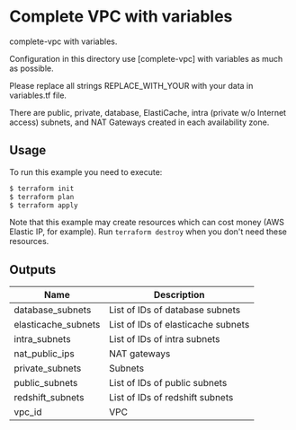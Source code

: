 # Complete VPC with variables

complete-vpc with variables.

Configuration in this directory use [complete-vpc] with variables as much as possible.

Please replace all strings REPLACE_WITH_YOUR with your data in variables.tf file.

There are public, private, database, ElastiCache, intra (private w/o Internet access) subnets, and NAT Gateways created in each availability zone.



## Usage

To run this example you need to execute:

```bash
$ terraform init
$ terraform plan
$ terraform apply
```

Note that this example may create resources which can cost money (AWS Elastic IP, for example). Run `terraform destroy` when you don't need these resources.

<!-- BEGINNING OF PRE-COMMIT-TERRAFORM DOCS HOOK -->

## Outputs

| Name | Description |
|------|-------------|
| database_subnets | List of IDs of database subnets |
| elasticache_subnets | List of IDs of elasticache subnets |
| intra_subnets | List of IDs of intra subnets |
| nat_public_ips | NAT gateways |
| private_subnets | Subnets |
| public_subnets | List of IDs of public subnets |
| redshift_subnets | List of IDs of redshift subnets |
| vpc_id | VPC |

<!-- END OF PRE-COMMIT-TERRAFORM DOCS HOOK -->
